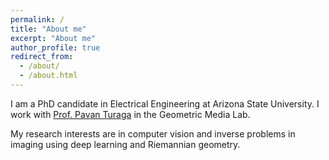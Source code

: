 ```yaml
---
permalink: /
title: "About me"
excerpt: "About me"
author_profile: true
redirect_from: 
  - /about/
  - /about.html
---
```


I am a PhD candidate in Electrical Engineering at Arizona State University. I work with [Prof. Pavan Turaga](https://pavanturaga.com/) in the Geometric Media Lab. 

My research interests are in computer vision and inverse problems in imaging using deep learning and Riemannian geometry.
